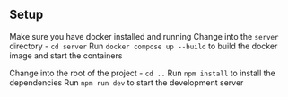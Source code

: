 ## Setup

Make sure you have docker installed and running
Change into the `server` directory - `cd server`
Run `docker compose up --build` to build the docker image and start the containers

Change into the root of the project - `cd ..`
Run `npm install` to install the dependencies
Run `npm run dev` to start the development server